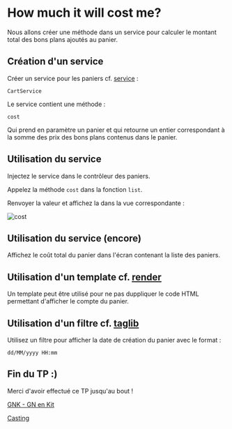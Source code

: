 # How much it will cost me?

Nous allons créer une méthode dans un service pour calculer le montant total des bons plans ajoutés au panier.

## Création d'un service

Créer un service pour les paniers cf. [service](http://grails.org/doc/2.3.x/guide/services.html) :

    CartService
Le service contient une méthode :

    cost
Qui prend en paramètre un panier et qui retourne un entier correspondant 
à la somme des prix des bons plans contenus dans le panier.

## Utilisation du service

Injectez le service dans le contrôleur des paniers.

Appelez la méthode <code>cost</code> dans la fonction <code>list</code>.

Renvoyer la valeur et affichez la dans la vue correspondante :

![cost](https://raw2.github.com/larpomatic/larpo-deals/master/hands-on/img/deal_cart_cost.png)

## Utilisation du service (encore)

Affichez le coût total du panier dans l'écran contenant la liste des paniers.

## Utilisation d'un template cf. [render](http://grails.org/doc/2.3.4/ref/Tags/render.html)

Un template peut être utilisé pour ne pas duppliquer le code HTML permettant d'afficher 
le compte du panier.

## Utilisation d'un filtre cf. [taglib](http://grails.org/doc/2.2.1/ref/Tag%20Libraries/Usage.html)

Utilisez un filtre pour afficher la date de création du panier avec le format :

    dd/MM/yyyy HH:mm

## Fin du TP :)

Merci d'avoir effectué ce TP jusqu'au bout !

[GNK - GN en Kit](https://github.com/larpomatic/gnk)

[Casting](https://github.com/larpomatic/casting)
